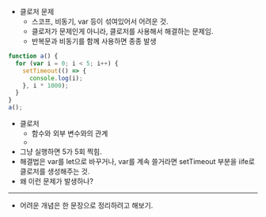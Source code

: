 - 클로저 문제
  - 스코프, 비동기, var 등이 섞여있어서 어려운 것.
  - 클로저가 문제인게 아니라, 클로저를 사용해서 해결하는 문제임.
  - 반복문과 비동기를 함께 사용하면 종종 발생

```js
function a() {
  for (var i = 0; i < 5; i++) {
    setTimeout(() => {
      console.log(i);
    }, i * 1000);
  }
}
a();
```

- 클로저
  - 함수와 외부 변수와의 관계
  -
- 그냥 실행하면 5가 5회 찍힘.
- 해결법은 var를 let으로 바꾸거나, var를 계속 쓸거라면 setTimeout 부분을 iife로 클로저를 생성해주는 것.
- 왜 이런 문제가 발생하나?

---

- 어려운 개념은 한 문장으로 정리하려고 해보기.
